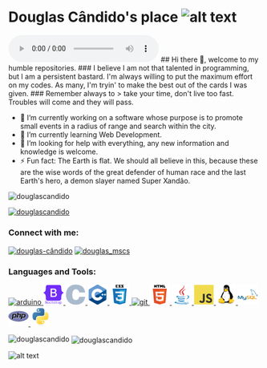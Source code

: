 # Douglas Cândido's place ![alt text](https://thumbs.gfycat.com/FrayedSeriousIchneumonfly-max-1mb.gif)
<audio controls>
  <source src="https://www.computerhope.com/jargon/m/example.mp3" type="audio/mpeg"/>
</audio>
## Hi there 👋, welcome to my humble repositories. 
### I believe I am not that talented in programming, but I am a persistent bastard. I'm always willing to put the maximum effort on my codes. As many, I'm tryin' to make the best out of the cards I was given. 
### Remember always to 
> take your time, don't live too fast. Troubles will come and they will pass.

- 🔭 I’m currently working on a software whose purpose is to promote small events in a radius of range and search within the city.
- 🌱 I’m currently learning Web Development.
- 🤔 I’m looking for help with everything, any new information and knowledge is welcome.
- ⚡ Fun fact: The Earth is flat. We should all believe in this, because these are the wise words of the great defender of human race and the last Earth's hero, a demon slayer named Super Xandão.

<p align="left"> <img src="https://komarev.com/ghpvc/?username=douglascandido&label=Profile%20views&color=0e75b6&style=flat" alt="douglascandido" /> </p>

<p align="left"> <a href="https://github.com/ryo-ma/github-profile-trophy"><img src="https://github-profile-trophy.vercel.app/?username=douglascandido" alt="douglascandido" /></a> </p>

<h3 align="left">Connect with me:</h3>
<p align="left">
<a href="https://linkedin.com/in/douglas-cândido" target="blank"><img align="center" src="https://cdn.jsdelivr.net/npm/simple-icons@3.0.1/icons/linkedin.svg" alt="douglas-cândido" height="30" width="40" /></a>
<a href="https://instagram.com/douglas_mscs" target="blank"><img align="center" src="https://cdn.jsdelivr.net/npm/simple-icons@3.0.1/icons/instagram.svg" alt="douglas_mscs" height="30" width="40" /></a>
</p>

<h3 align="left">Languages and Tools:</h3>
<p align="left"> <a href="https://www.arduino.cc/" target="_blank"> <img src="https://cdn.worldvectorlogo.com/logos/arduino-1.svg" alt="arduino" width="40" height="40"/> </a> <a href="https://getbootstrap.com" target="_blank"> <img src="https://raw.githubusercontent.com/devicons/devicon/master/icons/bootstrap/bootstrap-plain-wordmark.svg" alt="bootstrap" width="40" height="40"/> </a> <a href="https://www.cprogramming.com/" target="_blank"> <img src="https://raw.githubusercontent.com/devicons/devicon/master/icons/c/c-original.svg" alt="c" width="40" height="40"/> </a> <a href="https://www.w3schools.com/cpp/" target="_blank"> <img src="https://raw.githubusercontent.com/devicons/devicon/master/icons/cplusplus/cplusplus-original.svg" alt="cplusplus" width="40" height="40"/> </a> <a href="https://www.w3schools.com/css/" target="_blank"> <img src="https://raw.githubusercontent.com/devicons/devicon/master/icons/css3/css3-original-wordmark.svg" alt="css3" width="40" height="40"/> </a> <a href="https://git-scm.com/" target="_blank"> <img src="https://www.vectorlogo.zone/logos/git-scm/git-scm-icon.svg" alt="git" width="40" height="40"/> </a> <a href="https://www.w3.org/html/" target="_blank"> <img src="https://raw.githubusercontent.com/devicons/devicon/master/icons/html5/html5-original-wordmark.svg" alt="html5" width="40" height="40"/> </a> <a href="https://www.java.com" target="_blank"> <img src="https://raw.githubusercontent.com/devicons/devicon/master/icons/java/java-original.svg" alt="java" width="40" height="40"/> </a> <a href="https://developer.mozilla.org/en-US/docs/Web/JavaScript" target="_blank"> <img src="https://raw.githubusercontent.com/devicons/devicon/master/icons/javascript/javascript-original.svg" alt="javascript" width="40" height="40"/> </a> <a href="https://www.linux.org/" target="_blank"> <img src="https://raw.githubusercontent.com/devicons/devicon/master/icons/linux/linux-original.svg" alt="linux" width="40" height="40"/> </a> <a href="https://www.mysql.com/" target="_blank"> <img src="https://raw.githubusercontent.com/devicons/devicon/master/icons/mysql/mysql-original-wordmark.svg" alt="mysql" width="40" height="40"/> </a> <a href="https://www.php.net" target="_blank"> <img src="https://raw.githubusercontent.com/devicons/devicon/master/icons/php/php-original.svg" alt="php" width="40" height="40"/> </a> <a href="https://www.python.org" target="_blank"> <img src="https://raw.githubusercontent.com/devicons/devicon/master/icons/python/python-original.svg" alt="python" width="40" height="40"/> </a> </p>

<p><img align="left" src="https://github-readme-stats.vercel.app/api/top-langs?username=douglascandido&show_icons=true&locale=en&layout=compact" alt="douglascandido" /></p>

<p>&nbsp;<img align="center" src="https://github-readme-stats.vercel.app/api?username=douglascandido&show_icons=true&locale=en" alt="douglascandido" /></p>


![alt text](https://cdn.shopify.com/s/files/1/0747/3829/products/mNS0418_4a09ee7c-c302-43c9-911d-1e3f39d800e3_1024x1024.jpg?v=1571444642)

<!--
**DouglasCandido/DouglasCandido** is a ✨ _special_ ✨ repository because its `README.md` (this file) appears on your GitHub profile.

Here are some ideas to get you started:

- 🔭 I’m currently working on ...
- 🌱 I’m currently learning ...
- 👯 I’m looking to collaborate on ...
- 🤔 I’m looking for help with ...
- 💬 Ask me about ...
- 📫 How to reach me: ...
- 😄 Pronouns: ...
- ⚡ Fun fact: ...
-->


